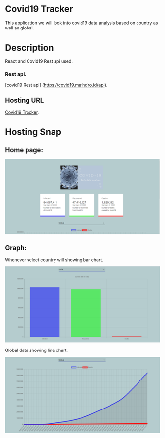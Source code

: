 # Covid19 Tracker
This application we will look into covid19 data analysis based on country as well as global. 

# Description
React and Covid19 Rest api used.
### Rest api. 
[covid19 Rest api] (https://covid19.mathdro.id/api).

## Hosting URL
[Covid19 Tracker](https://jay-covid19-tracker.netlify.app/). 

# Hosting Snap

## Home page:
![Frontpage.PNG](https://github.com/jayabal90/covid19_tracker/blob/master/src/images/Frontpage.PNG)

## Graph: 
Whenever select country will showing bar chart.  

![Graphdata.PNG](https://github.com/jayabal90/covid19_tracker/blob/master/src/images/Graphdata.PNG)

Global data showing line chart.

![Global%20Data.PNG](https://github.com/jayabal90/covid19_tracker/blob/master/src/images/Global%20Data.PNG)




